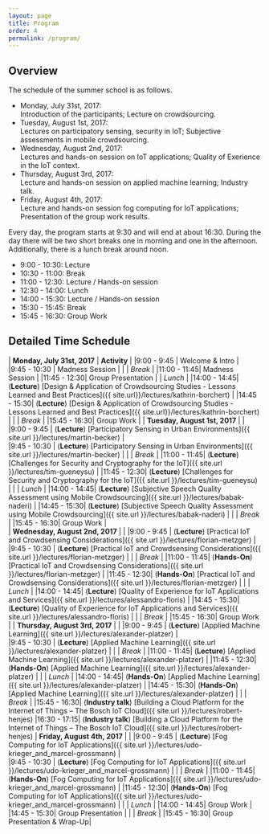 ```yaml
---
layout: page
title: Program
order: 4
permalink: /program/
---
```


## Overview

The schedule of the summer school is as follows.

* Monday, July 31st, 2017:  
  Introduction of the participants; Lecture on crowdsourcing.
* Tuesday, August 1st, 2017:  
  Lectures on participatory sensing, security in IoT; Subjective assessments in mobile crowdsourcing.
* Wednesday, August 2nd, 2017:  
  Lectures and hands-on session on IoT applications; Quality of Exerience in the IoT context.
* Thursday, August 3rd, 2017:  
  Lecture and hands-on session on applied machine learning; Industry talk.
* Friday, August 4th, 2017:  
  Lecture and hands-on session fog computing for IoT applications; Presentation of the group work results.

Every day, the program starts at 9:30 and will end at about 16:30.
During the day there will be two short breaks one in morning and one in the afternoon.
Additionally, there is a lunch break around noon.
* 9:00 - 10:30: Lecture
* 10:30 - 11:00: Break
* 11:00 - 12:30: Lecture / Hands-on session 
* 12:30 - 14:00: Lunch
* 14:00 - 15:30: Lecture / Hands-on session
* 15:30 - 15:45: Break
* 15:45 - 16:30: Group Work      

## Detailed Time Schedule

| **Monday, July 31st, 2017** | **Activity** |
|9:00 - 9:45  | Welcome & Intro |   
|9:45 - 10:30 | Madness Session | 
|             | *Break*         | 
|11:00 - 11:45| Madness Session |
|11:45 - 12:30| Group Presentation
|             | *Lunch*         | 
|14:00 - 14:45| (**Lecture**) [Design &amp; Application of Crowdsourcing Studies - Lessons Learned and Best Practices]({{ site.url}}/lectures/kathrin-borchert)  | 
|14:45 - 15:30| (**Lecture**) [Design &amp; Application of Crowdsourcing Studies - Lessons Learned and Best Practices]({{ site.url}}/lectures/kathrin-borchert)  | 
|             | *Break*         | 
|15:45 - 16:30| Group Work      |
| **Tuesday, August 1st, 2017** |     |
|9:00 - 9:45  | (**Lecture**) [Participatory Sensing in Urban Environments]({{ site.url }}/lectures/martin-becker) |   
|9:45 - 10:30 | (**Lecture**) [Participatory Sensing in Urban Environments]({{ site.url }}/lectures/martin-becker) | 
|             | *Break*         | 
|11:00 - 11:45| (**Lecture**) [Challenges for Security and Cryptography for the IoT]({{ site.url }}/lectures/tim-gueneysu) |
|11:45 - 12:30| (**Lecture**) [Challenges for Security and Cryptography for the IoT]({{ site.url }}/lectures/tim-gueneysu) |
|             | *Lunch*         | 
|14:00 - 14:45| (**Lecture**) [Subjective Speech Quality Assessment using Mobile Crowdsourcing]({{ site.url }}/lectures/babak-naderi)    | 
|14:45 - 15:30| (**Lecture**) [Subjective Speech Quality Assessment using Mobile Crowdsourcing]({{ site.url }}/lectures/babak-naderi)    | 
|             | *Break*         | 
|15:45 - 16:30| Group Work      |   
| **Wednesday, August 2nd, 2017** |     |
|9:00 - 9:45  | (**Lecture**) [Practical IoT and Crowdsensing Considerations]({{ site.url }}/lectures/florian-metzger) |   
|9:45 - 10:30 | (**Lecture**) [Practical IoT and Crowdsensing Considerations]({{ site.url }}/lectures/florian-metzger) | 
|             | *Break*         | 
|11:00 - 11:45| (**Hands-On**) [Practical IoT and Crowdsensing Considerations]({{ site.url }}/lectures/florian-metzger) |
|11:45 - 12:30| (**Hands-On**) [Practical IoT and Crowdsensing Considerations]({{ site.url }}/lectures/florian-metzger) |
|             | *Lunch*         | 
|14:00 - 14:45| (**Lecture**) [Quality of Experience for IoT Applications and Services]({{ site.url }}/lectures/alessandro-floris)  | 
|14:45 - 15:30| (**Lecture**) [Quality of Experience for IoT Applications and Services]({{ site.url }}/lectures/alessandro-floris)  | 
|             | *Break*         | 
|15:45 - 16:30| Group Work      |
| **Thursday, August 3rd, 2017** |     |
|9:00 - 9:45  | (**Lecture**) [Applied Machine Learning]({{ site.url }}/lectures/alexander-platzer)  |   
|9:45 - 10:30 | (**Lecture**) [Applied Machine Learning]({{ site.url }}/lectures/alexander-platzer)  | 
|             | *Break*         | 
|11:00 - 11:45| (**Lecture**) [Applied Machine Learning]({{ site.url }}/lectures/alexander-platzer)  |
|11:45 - 12:30| (**Hands-On**) [Applied Machine Learning]({{ site.url }}/lectures/alexander-platzer)  |
|             | *Lunch*         | 
|14:00 - 14:45| (**Hands-On**) [Applied Machine Learning]({{ site.url }}/lectures/alexander-platzer)  | 
|14:45 - 15:30| (**Hands-On**) [Applied Machine Learning]({{ site.url }}/lectures/alexander-platzer)  | 
|             | *Break*         | 
|15:45 - 16:30| (**Industry talk**) [Building a Cloud Platform for the Internet of Things – The Bosch IoT Cloud]({{ site.url }}/lectures/robert-henjes)
|16:30 - 17:15| (**Industry talk**) [Building a Cloud Platform for the Internet of Things – The Bosch IoT Cloud]({{ site.url }}/lectures/robert-henjes)
| **Friday, August 4th, 2017** |     |
|9:00 - 9:45  | (**Lecture**) [Fog Computing for IoT Applications]({{ site.url }}/lectures/udo-krieger_and_marcel-grossmann)   |   
|9:45 - 10:30 | (**Lecture**) [Fog Computing for IoT Applications]({{ site.url }}/lectures/udo-krieger_and_marcel-grossmann)   | 
|             | *Break*         | 
|11:00 - 11:45| (**Hands-On**) [Fog Computing for IoT Applications]({{ site.url }}/lectures/udo-krieger_and_marcel-grossmann)   |
|11:45 - 12:30| (**Hands-On**) [Fog Computing for IoT Applications]({{ site.url }}/lectures/udo-krieger_and_marcel-grossmann)   |
|             | *Lunch*         | 
|14:00 - 14:45| Group Work  | 
|14:45 - 15:30| Group Presentation  | 
|             | *Break*         | 
|15:45 - 16:30| Group Presentation & Wrap-Up|   
